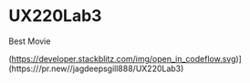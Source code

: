 # UX220Lab3
Best Movie

(https://developer.stackblitz.com/img/open_in_codeflow.svg)](https:///pr.new//jagdeepsgill888/UX220Lab3)
